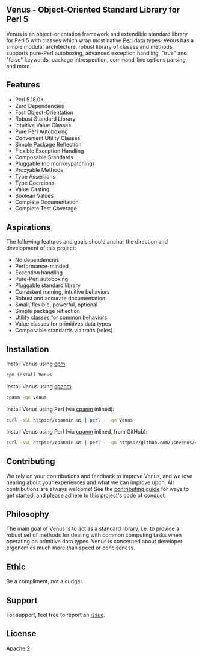 ## Venus - Object-Oriented Standard Library for Perl 5

Venus is an object-orientation framework and extendible standard library for
Perl 5 with classes which wrap most native [Perl](https://www.perl.org/) data
types. Venus has a simple modular architecture, robust library of classes and
methods, supports pure-Perl autoboxing, advanced exception handling, "true" and
"false" keywords, package introspection, command-line options parsing, and
more.

## Features

- Perl 5.18.0+
- Zero Dependencies
- Fast Object-Orientation
- Robust Standard Library
- Intuitive Value Classes
- Pure Perl Autoboxing
- Convenient Utility Classes
- Simple Package Reflection
- Flexible Exception Handling
- Composable Standards
- Pluggable (no monkeypatching)
- Proxyable Methods
- Type Assertions
- Type Coercions
- Value Casting
- Boolean Values
- Complete Documentation
- Complete Test Coverage

## Aspirations

The following features and goals should anchor the direction and development of
this project:

- No dependencies
- Performance-minded
- Exception handling
- Pure-Perl autoboxing
- Pluggable standard library
- Consistent naming, intuitive behaviors
- Robust and accurate documentation
- Small, flexible, powerful, optional
- Simple package reflection
- Utility classes for common behaviors
- Value classes for primitives data types
- Composable standards via traits (roles)

## Installation

Install Venus using [cpm](https://metacpan.org/pod/App::cpm):

```bash
cpm install Venus
```

Install Venus using [cpanm](https://metacpan.org/pod/App::cpanminus):

```bash
cpanm -qn Venus
```

Install Venus using Perl (via [cpanm](https://metacpan.org/pod/App::cpanminus) inlined):

```bash
curl -sSL https://cpanmin.us | perl - -qn Venus
```

Install Venus using Perl (via [cpanm](https://metacpan.org/pod/App::cpanminus) inlined, from GitHub):

```bash
curl -ssL https://cpanmin.us | perl - -qn https://github.com/usevenus/vns.zip
```

## Contributing

We rely on your contributions and feedback to improve Venus, and we love
hearing about your experiences and what we can improve upon. All contributions
are always welcome! See the [contributing
guide](https://github.com/awncorp/venus/blob/master/CONTRIBUTING.md) for ways
to get started, and please adhere to this project's [code of
conduct](https://github.com/awncorp/venus/blob/master/CODE_OF_CONDUCT.md).

## Philosophy

The main goal of Venus is to act as a standard library, i.e. to provide a
robust set of methods for dealing with common computing tasks when operating on
primitive data types. Venus is concerned about developer ergonomics much more
than speed or conciseness.

## Ethic

Be a compliment, not a cudgel.

## Support

For support, feel free to report an
[issue](https://github.com/usevenus/vns/issues).

## License

[Apache 2](https://choosealicense.com/licenses/apache-2.0/)
